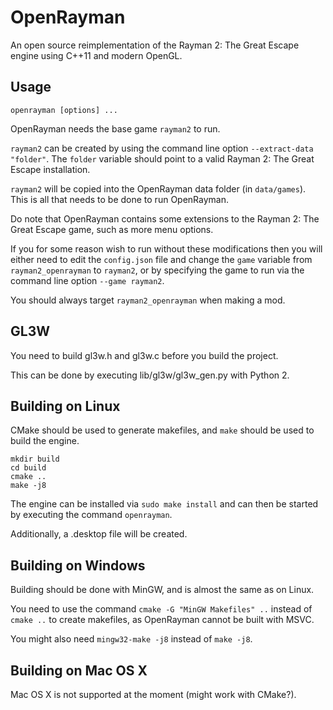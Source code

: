 # OpenRayman


An open source reimplementation of the Rayman 2: The Great Escape engine using C++11 and modern OpenGL.


## Usage


`openrayman [options] ...`  


OpenRayman needs the base game `rayman2` to run.


`rayman2` can be created by using the command line option `--extract-data "folder"`. The `folder` variable should point to a valid Rayman 2: The Great Escape installation.


`rayman2` will be copied into the OpenRayman data folder (in `data/games`). This is all that needs to be done to run OpenRayman.


Do note that OpenRayman contains some extensions to the Rayman 2: The Great Escape game, such as more menu options.


If you for some reason wish to run without these modifications then you will either need to edit the `config.json` file and change the `game` variable from `rayman2_openrayman` to `rayman2`, or by specifying the game to run via the command line option `--game rayman2`.


You should always target `rayman2_openrayman` when making a mod.


## GL3W


You need to build gl3w.h and gl3w.c before you build the project.


This can be done by executing lib/gl3w/gl3w_gen.py with Python 2.


## Building on Linux


CMake should be used to generate makefiles, and `make` should be used to build the engine.


```
mkdir build
cd build
cmake ..
make -j8
```

The engine can be installed via `sudo make install` and can then be started by executing the command `openrayman`.


Additionally, a .desktop file will be created.


## Building on Windows


Building should be done with MinGW, and is almost the same as on Linux.


You need to use the command `cmake -G "MinGW Makefiles" ..` instead of `cmake ..` to create makefiles, as OpenRayman cannot be built with MSVC.


You might also need `mingw32-make -j8` instead of `make -j8`.


## Building on Mac OS X


Mac OS X is not supported at the moment (might work with CMake?).

